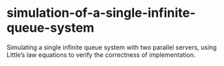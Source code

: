 # simulation-of-a-single-infinite-queue-system
Simulating a single infinite queue system with two parallel servers, using Little’s law equations to verify the correctness of implementation.
